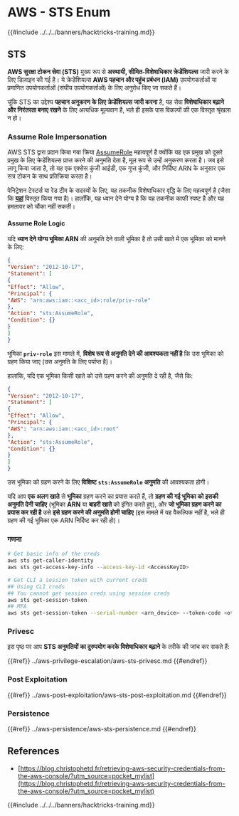 # AWS - STS Enum

{{#include ../../../banners/hacktricks-training.md}}

## STS

**AWS सुरक्षा टोकन सेवा (STS)** मुख्य रूप से **अस्थायी, सीमित-विशेषाधिकार क्रेडेंशियल्स** जारी करने के लिए डिज़ाइन की गई है। ये क्रेडेंशियल्स **AWS पहचान और पहुंच प्रबंधन (IAM)** उपयोगकर्ताओं या प्रमाणित उपयोगकर्ताओं (संघीय उपयोगकर्ताओं) के लिए अनुरोध किए जा सकते हैं।

चूंकि STS का उद्देश्य **पहचान अनुकरण के लिए क्रेडेंशियल्स जारी करना** है, यह सेवा **विशेषाधिकार बढ़ाने और निरंतरता बनाए रखने** के लिए अत्यधिक मूल्यवान है, भले ही इसके पास विकल्पों की एक विस्तृत श्रृंखला न हो।

### Assume Role Impersonation

AWS STS द्वारा प्रदान किया गया क्रिया [AssumeRole](https://docs.aws.amazon.com/STS/latest/APIReference/API_AssumeRole.html) महत्वपूर्ण है क्योंकि यह एक प्रमुख को दूसरे प्रमुख के लिए क्रेडेंशियल्स प्राप्त करने की अनुमति देता है, मूल रूप से उन्हें अनुकरण करता है। जब इसे लागू किया जाता है, तो यह एक एक्सेस कुंजी आईडी, एक गुप्त कुंजी, और निर्दिष्ट ARN के अनुसार एक सत्र टोकन के साथ प्रतिक्रिया करता है।

पेनिट्रेशन टेस्टर्स या रेड टीम के सदस्यों के लिए, यह तकनीक विशेषाधिकार वृद्धि के लिए महत्वपूर्ण है (जैसा कि [**यहां**](../aws-privilege-escalation/aws-sts-privesc.md#sts-assumerole) विस्तृत किया गया है)। हालाँकि, यह ध्यान देने योग्य है कि यह तकनीक काफी स्पष्ट है और यह हमलावर को चौंका नहीं सकती।

#### Assume Role Logic

यदि **ध्यान देने योग्य भूमिका ARN** की अनुमति देने वाली भूमिका है तो उसी खाते में एक भूमिका को मानने के लिए:
```json
{
"Version": "2012-10-17",
"Statement": [
{
"Effect": "Allow",
"Principal": {
"AWS": "arn:aws:iam::<acc_id>:role/priv-role"
},
"Action": "sts:AssumeRole",
"Condition": {}
}
]
}
```
भूमिका **`priv-role`** इस मामले में, **विशेष रूप से अनुमति देने की आवश्यकता नहीं है** कि उस भूमिका को ग्रहण किया जाए (उस अनुमति के लिए पर्याप्त है)।

हालांकि, यदि एक भूमिका किसी खाते को उसे ग्रहण करने की अनुमति दे रही है, जैसे कि:
```json
{
"Version": "2012-10-17",
"Statement": [
{
"Effect": "Allow",
"Principal": {
"AWS": "arn:aws:iam::<acc_id>:root"
},
"Action": "sts:AssumeRole",
"Condition": {}
}
]
}
```
उस भूमिका को ग्रहण करने के लिए **विशिष्ट `sts:AssumeRole` अनुमति** की आवश्यकता होगी।

यदि आप **एक अलग खाते** से **भूमिका** ग्रहण करने का प्रयास करते हैं, तो **ग्रहण की गई भूमिका को इसकी अनुमति देनी चाहिए** (भूमिका **ARN** या **बाहरी खाते** को इंगित करते हुए), और **जो भूमिका ग्रहण करने का प्रयास कर रही है** उसे **इसे ग्रहण करने की अनुमति होनी चाहिए** (इस मामले में यह वैकल्पिक नहीं है, भले ही ग्रहण की गई भूमिका एक ARN निर्दिष्ट कर रही हो)।

### गणना
```bash
# Get basic info of the creds
aws sts get-caller-identity
aws sts get-access-key-info --access-key-id <AccessKeyID>

# Get CLI a session token with current creds
## Using CLI creds
## You cannot get session creds using session creds
aws sts get-session-token
## MFA
aws sts get-session-token --serial-number <arn_device> --token-code <otp_code>
```
### Privesc

इस पृष्ठ पर आप **STS अनुमतियों का दुरुपयोग करके विशेषाधिकार बढ़ाने** के तरीके की जांच कर सकते हैं:

{{#ref}}
../aws-privilege-escalation/aws-sts-privesc.md
{{#endref}}

### Post Exploitation

{{#ref}}
../aws-post-exploitation/aws-sts-post-exploitation.md
{{#endref}}

### Persistence

{{#ref}}
../aws-persistence/aws-sts-persistence.md
{{#endref}}

## References

- [https://blog.christophetd.fr/retrieving-aws-security-credentials-from-the-aws-console/?utm_source=pocket_mylist](https://blog.christophetd.fr/retrieving-aws-security-credentials-from-the-aws-console/?utm_source=pocket_mylist)

{{#include ../../../banners/hacktricks-training.md}}
